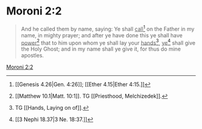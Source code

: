 # Moroni 2:2

> And he called them by name, saying: Ye shall <u>call</u>[^a] on the Father in my name, in mighty prayer; and after ye have done this ye shall have <u>power</u>[^b] that to him upon whom ye shall lay your <u>hands</u>[^c], <u>ye</u>[^d] shall give the Holy Ghost; and in my name shall ye give it, for thus do mine apostles.

[Moroni 2:2](https://www.churchofjesuschrist.org/study/scriptures/bofm/moro/2?lang=eng&id=p2#p2)


[^a]: [[Genesis 4.26|Gen. 4:26]]; [[Ether 4.15|Ether 4:15.]]
[^b]: [[Matthew 10.1|Matt. 10:1]]. TG [[Priesthood, Melchizedek]].
[^c]: TG [[Hands, Laying on of]].
[^d]: [[3 Nephi 18.37|3 Ne. 18:37.]]
